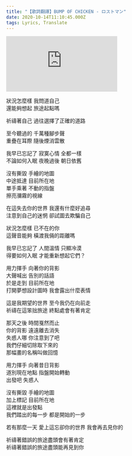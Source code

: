 ```yaml
---
title: "【歌詞翻譯】BUMP OF CHICKEN - ロストマン"
date: 2020-10-14T11:10:45.000Z
tags: Lyrics, Translate
---
```


<iframe src="https://www.youtube.com/embed/z-DvnM298yw" frameborder="0" allow="accelerometer; autoplay; clipboard-write; encrypted-media; gyroscope; picture-in-picture" allowfullscreen></iframe>

狀況怎麼樣 我問道自己<br>
還能夠想起 旅途起點嗎

祈禱著自己 過往選擇了正確的道路

至今聽過的 千萬種腳步聲<br>
重疊在耳際 隨後煙消雲散

我早已忘記了 寂寞心情 全都一樣<br>
不論如何入眠 夜晚過後 朝日依舊

沒有撕毀 手繪的地圖<br>
中途抵達 目前所在地<br>
單手乘著 不動的指盤<br>
擦亮瀰霧的視線

在這失去你的世界 我還有什麼好追尋<br>
注意到自己的迷惘 卻試圖去欺騙自己

狀況怎麼樣 已不在的你<br>
這聲音能夠 橫渡我倆的距離嗎

我早已忘記了 人間溫情 只顯冷漠<br>
得要如何入眠 才能重新想起它們？

用力揮手 向著你的背影<br>
大聲喊出 告別的話語<br>
於是走到 目前所在地<br>
打開夢想設計圖時 我會露出什麼表情

這是我期望的世界 至今我仍在向前走<br>
祈禱在這笨拙旅途 終點處會有著肯定

那天之後 時間戛然而止<br>
你的背影 遠遠離去消失<br>
失惑人哪 你注意到了吧<br>
我們仔細切除取下來的<br>
那幅畫的名稱叫做回憶

用力揮手 向著昔日背影<br>
道別現在地點 指盤開始轉動<br>
出發吧 失惑人

沒有撕毀 手繪的地圖<br>
加上標記 目前所在地<br>
這裡就是出發點<br>
我們踏出的每一步 都是開始的一步

若有那麼一天 愛上這忘卻你的世界 我會再去見你的

祈禱著錯誤的旅途盡頭會有著肯定<br>
祈禱著錯誤的旅途盡頭能再見到你
